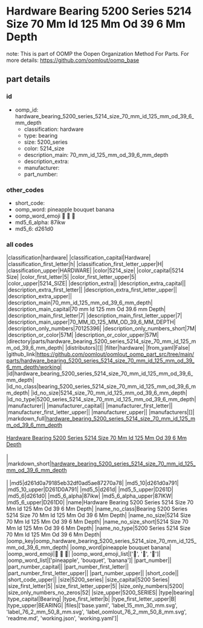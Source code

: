 # Hardware Bearing 5200 Series 5214 Size 70 Mm Id 125 Mm Od 39 6 Mm Depth  

note: This is part of OOMP the Oopen Organization Method For Parts. For more details: https://github.com/oomlout/oomp_base

##  part details





### id
* oomp_id: hardware_bearing_5200_series_5214_size_70_mm_id_125_mm_od_39_6_mm_depth
  * classification: hardware
  * type: bearing
  * size: 5200_series
  * color: 5214_size
  * description_main: 70_mm_id_125_mm_od_39_6_mm_depth
  * description_extra: 
  * manufacturer: 
  * part_number: 

### other_codes
* short_code: 
* oomp_word: pineapple bouquet banana
* oomp_word_emoji :pineapple: :bouquet: :banana:
* md5_6_alpha: 87ikw
* md5_6: d261d0

### all codes 
|classification|hardware|
|classification_capital|Hardware|
|classification_first_letter|h|
|classification_first_letter_upper|H|
|classification_upper|HARDWARE|
|color|5214_size|
|color_capital|5214 Size|
|color_first_letter|5|
|color_first_letter_upper|5|
|color_upper|5214_SIZE|
|description_extra||
|description_extra_capital||
|description_extra_first_letter||
|description_extra_first_letter_upper||
|description_extra_upper||
|description_main|70_mm_id_125_mm_od_39_6_mm_depth|
|description_main_capital|70 mm Id 125 mm Od 39.6 mm Depth|
|description_main_first_letter|7|
|description_main_first_letter_upper|7|
|description_main_upper|70_MM_ID_125_MM_OD_39_6_MM_DEPTH|
|description_only_numbers|70125396|
|description_only_numbers_short|7M|
|description_or_color|57M|
|description_or_color_upper|57M|
|directory|parts/hardware_bearing_5200_series_5214_size_70_mm_id_125_mm_od_39_6_mm_depth|
|distributors|[]|
|filter|hardware|
|from_yaml|False|
|github_link|https://github.com/oomlout/oomlout_oomp_part_src/tree/main/parts/hardware_bearing_5200_series_5214_size_70_mm_id_125_mm_od_39_6_mm_depth/working|
|id|hardware_bearing_5200_series_5214_size_70_mm_id_125_mm_od_39_6_mm_depth|
|id_no_class|bearing_5200_series_5214_size_70_mm_id_125_mm_od_39_6_mm_depth|
|id_no_size|5214_size_70_mm_id_125_mm_od_39_6_mm_depth|
|id_no_type|5200_series_5214_size_70_mm_id_125_mm_od_39_6_mm_depth|
|manufacturer||
|manufacturer_capital||
|manufacturer_first_letter||
|manufacturer_first_letter_upper||
|manufacturer_upper||
|manufacturers|[]|
|markdown_full|[hardware_bearing_5200_series_5214_size_70_mm_id_125_mm_od_39_6_mm_depth](https://github.com/oomlout/oomlout_oomp_part_src/tree/main/parts/hardware_bearing_5200_series_5214_size_70_mm_id_125_mm_od_39_6_mm_depth/working)<br>[](https://github.com/oomlout/oomlout_oomp_part_src/tree/main/parts/hardware_bearing_5200_series_5214_size_70_mm_id_125_mm_od_39_6_mm_depth/working)<br>[Hardware Bearing 5200 Series 5214 Size 70 Mm Id 125 Mm Od 39 6 Mm Depth](https://github.com/oomlout/oomlout_oomp_part_src/tree/main/parts/hardware_bearing_5200_series_5214_size_70_mm_id_125_mm_od_39_6_mm_depth/working)<br><br>|
|markdown_short|[hardware_bearing_5200_series_5214_size_70_mm_id_125_mm_od_39_6_mm_depth](https://github.com/oomlout/oomlout_oomp_part_src/tree/main/parts/hardware_bearing_5200_series_5214_size_70_mm_id_125_mm_od_39_6_mm_depth/working)<br><br>|
|md5|d261d0a79185eb32df0ad5ae87270a78|
|md5_10|d261d0a791|
|md5_10_upper|D261D0A791|
|md5_5|d261d|
|md5_5_upper|D261D|
|md5_6|d261d0|
|md5_6_alpha|87ikw|
|md5_6_alpha_upper|87IKW|
|md5_6_upper|D261D0|
|name|Hardware Bearing 5200 Series 5214 Size 70 Mm Id 125 Mm Od 39 6 Mm Depth|
|name_no_class|Bearing 5200 Series 5214 Size 70 Mm Id 125 Mm Od 39 6 Mm Depth|
|name_no_size|5214 Size 70 Mm Id 125 Mm Od 39 6 Mm Depth|
|name_no_size_short|5214 Size 70 Mm Id 125 Mm Od 39 6 Mm Depth|
|name_no_type|5200 Series 5214 Size 70 Mm Id 125 Mm Od 39 6 Mm Depth|
|oomp_key|oomp_hardware_bearing_5200_series_5214_size_70_mm_id_125_mm_od_39_6_mm_depth|
|oomp_word|pineapple bouquet banana|
|oomp_word_emoji|:pineapple: :bouquet: :banana:|
|oomp_word_emoji_list|[':pineapple:', ':bouquet:', ':banana:']|
|oomp_word_list|['pineapple', 'bouquet', 'banana']|
|part_number||
|part_number_capital||
|part_number_first_letter||
|part_number_first_letter_upper||
|part_number_upper||
|short_code||
|short_code_upper||
|size|5200_series|
|size_capital|5200 Series|
|size_first_letter|5|
|size_first_letter_upper|5|
|size_only_numbers|5200|
|size_only_numbers_no_zeros|52|
|size_upper|5200_SERIES|
|type|bearing|
|type_capital|Bearing|
|type_first_letter|b|
|type_first_letter_upper|B|
|type_upper|BEARING|
|files|['base.yaml', 'label_15_mm_30_mm.svg', 'label_76_2_mm_50_8_mm.svg', 'label_oomlout_76_2_mm_50_8_mm.svg', 'readme.md', 'working.json', 'working.yaml']|
